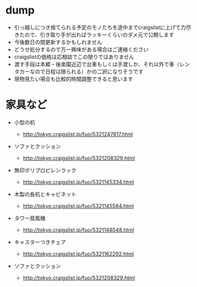 # dump

- 引っ越しにつき捨てられる予定のモノたちを途中までcraigslistに上げて力尽きたので、引き取り手が出ればラッキーくらいのダメ元で公開します
- 今後数日の間更新するかもしれません
- どうせ処分するので万一興味がある場合はご連絡ください
- craigslistの価格は応相談でこの限りではありません
- 渡す手段は本郷・後楽園近辺で台車もしくは手渡しか、それ以外で車（レンタカーなので日程は限られる）かの二択になりそうです
- 現物見たい場合も比較的時間調整できると思います

# 家具など

- 小型の机
  - http://tokyo.craigslist.jp/fuo/5321247817.html

- ソファとクッション
  - http://tokyo.craigslist.jp/fuo/5321208329.html

- 無印ポリプロピレンラック
  - http://tokyo.craigslist.jp/fuo/5321145334.html

- 木製の長机とキャビネット
  - http://tokyo.craigslist.jp/fuo/5321145584.html

- タワー扇風機
  - http://tokyo.craigslist.jp/fuo/5321148548.html

- キャスターつきチェア
  - http://tokyo.craigslist.jp/fuo/5321162292.html

- ソファとクッション
  - http://tokyo.craigslist.jp/fuo/5321208329.html


